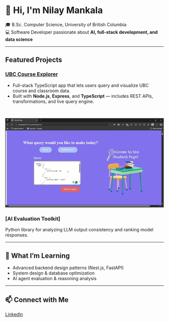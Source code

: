 # 👋 Hi, I'm Nilay Mankala

🎓 B.Sc. Computer Science, University of British Columbia  
💻 Software Developer passionate about **AI, full-stack development, and data science**  

---

##  Featured Projects

###  [UBC Course Explorer](https://github.com/nilay1710/InsightUBC)
- Full-stack TypeScript app that lets users query and visualize UBC course and classroom data.  
- Built with **Node.js**, **Express**, and **TypeScript** — includes REST APIs, transformations, and live query engine.  

<br>



![Project Demo](https://github.com/nilay1710/InsightUBC/blob/main/project_team055/frontend/gif.gif)

###  [AI Evaluation Toolkit]
Python library for analyzing LLM output consistency and ranking model responses.  

---

## 🧠 What I’m Learning
- Advanced backend design patterns (Nest.js, FastAPI)  
- System design & database optimization  
- AI agent evaluation & reasoning analysis  

---

## 📫 Connect with Me
[LinkedIn](https://www.linkedin.com/in/nilay-mankala/)
